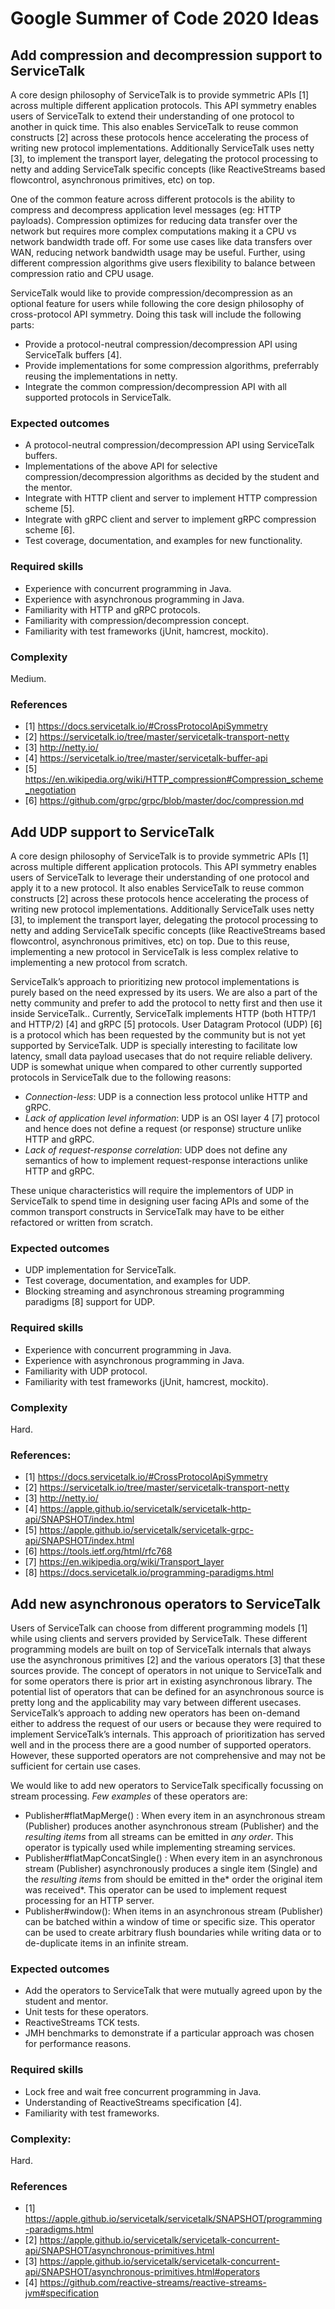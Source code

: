 # Google Summer of Code 2020 Ideas

## Add compression and decompression support to ServiceTalk

A core design philosophy of ServiceTalk is to provide symmetric APIs [1] across multiple different application protocols. This API symmetry enables users of ServiceTalk to extend their understanding of one protocol to another in quick time. This also enables ServiceTalk to reuse common constructs [2] across these protocols hence accelerating the process of writing new protocol implementations. Additionally ServiceTalk uses netty [3], to implement the transport layer, delegating the protocol processing to netty and adding ServiceTalk specific concepts (like ReactiveStreams based flowcontrol, asynchronous primitives, etc) on top.

One of the common feature across different protocols is the ability to compress and decompress application level messages (eg: HTTP payloads). Compression optimizes for reducing data transfer over the network but requires more complex computations making it a CPU vs network bandwidth trade off. For some use cases like data transfers over WAN, reducing network bandwidth usage may be useful. Further, using different compression algorithms give users flexibility to balance between compression ratio and CPU usage.

ServiceTalk would like to provide compression/decompression as an optional feature for users while following the core design philosophy of cross-protocol API symmetry. Doing this task will include the following parts:

* Provide a protocol-neutral compression/decompression API using ServiceTalk buffers [4].
* Provide implementations for some compression algorithms, preferrably reusing the implementations in netty.
* Integrate the common compression/decompression API with all supported protocols in ServiceTalk.


### Expected outcomes

* A protocol-neutral compression/decompression API using ServiceTalk buffers.
* Implementations of the above API for selective compression/decompression algorithms as decided by the student and the mentor.
* Integrate with HTTP client and server to implement HTTP compression scheme [5].
* Integrate with gRPC client and server to implement gRPC compression scheme [6].
* Test coverage, documentation, and examples for new functionality.

### Required skills

* Experience with concurrent programming in Java.
* Experience with asynchronous programming in Java.
* Familiarity with HTTP and gRPC protocols.
* Familiarity with compression/decompression concept.
* Familiarity with test frameworks (jUnit, hamcrest, mockito).

### Complexity
 
Medium.

### References
- [1] https://docs.servicetalk.io/#CrossProtocolApiSymmetry
- [2] https://servicetalk.io/tree/master/servicetalk-transport-netty
- [3] http://netty.io/
- [4] https://servicetalk.io/tree/master/servicetalk-buffer-api
- [5] https://en.wikipedia.org/wiki/HTTP_compression#Compression_scheme_negotiation
- [6] https://github.com/grpc/grpc/blob/master/doc/compression.md


## Add UDP support to ServiceTalk

A core design philosophy of ServiceTalk is to provide symmetric APIs [1] across multiple different application protocols. This API symmetry enables users of ServiceTalk to leverage their understanding of one protocol and apply it to a new protocol. It also enables ServiceTalk to reuse common constructs [2] across these protocols hence accelerating the process of writing new protocol implementations. Additionally ServiceTalk uses netty [3], to implement the transport layer, delegating the protocol processing to netty and adding ServiceTalk specific concepts (like ReactiveStreams based flowcontrol, asynchronous primitives, etc) on top. Due to this reuse, implementing a new protocol in ServiceTalk is less complex relative to implementing a new protocol from scratch.

ServiceTalk’s approach to prioritizing new protocol implementations is purely based on the need expressed by its users. We are also a part of the netty community and prefer to add the protocol to netty first and then use it inside ServiceTalk.. Currently, ServiceTalk implements HTTP (both HTTP/1 and HTTP/2) [4] and gRPC [5] protocols. User Datagram Protocol (UDP) [6] is a protocol which has been requested by the community but is not yet supported by ServiceTalk. UDP is specially interesting to facilitate low latency, small data payload usecases that do not require reliable delivery. UDP is somewhat unique when compared to other currently supported protocols in ServiceTalk due to the following reasons:

* _Connection-less_: UDP is a connection less protocol unlike HTTP and gRPC.
* _Lack of application level information_: UDP is an OSI layer 4 [7] protocol and hence does not define a request (or response) structure unlike HTTP and gRPC.
* _Lack of request-response correlation_: UDP does not define any semantics of how to implement request-response interactions unlike HTTP and gRPC.

These unique characteristics will require the implementors of UDP in ServiceTalk to spend time in designing user facing APIs and some of the common transport constructs in ServiceTalk may have to be either refactored or written from scratch. 

### Expected outcomes

* UDP implementation for ServiceTalk.
* Test coverage, documentation, and examples for UDP.
* Blocking streaming and asynchronous streaming programming paradigms [8] support for UDP.

### Required skills

* Experience with concurrent programming in Java.
* Experience with asynchronous programming in Java.
* Familiarity with UDP protocol.
* Familiarity with test frameworks (jUnit, hamcrest, mockito).

### Complexity

Hard.

### References:
- [1] https://docs.servicetalk.io/#CrossProtocolApiSymmetry
- [2] https://servicetalk.io/tree/master/servicetalk-transport-netty
- [3] http://netty.io/
- [4] https://apple.github.io/servicetalk/servicetalk-http-api/SNAPSHOT/index.html
- [5] https://apple.github.io/servicetalk/servicetalk-grpc-api/SNAPSHOT/index.html
- [6] https://tools.ietf.org/html/rfc768
- [7] https://en.wikipedia.org/wiki/Transport_layer
- [8] https://docs.servicetalk.io/programming-paradigms.html


## Add new asynchronous operators to ServiceTalk

Users of ServiceTalk can choose from different programming models [1] while using clients and servers provided by ServiceTalk. These different programming models are built on top of ServiceTalk internals that always use the asynchronous primitives [2] and the various operators [3] that these sources provide. The concept of operators in not unique to ServiceTalk and for some operators there is prior art in existing asynchronous library. The potential list of operators that can be defined for an asynchronous source is pretty long and the applicability may vary between different usecases. ServiceTalk’s approach to adding new operators has been on-demand either to address the request of our users or because they were required to implement ServiceTalk’s internals. This approach of prioritization has served well and in the process there are a good number of supported operators. However, these supported operators are not comprehensive and may not be sufficient for certain use cases. 

We would like to add new operators to ServiceTalk specifically focussing on stream processing. *Few examples* of these operators are:

* Publisher#flatMapMerge() :  When every item in an asynchronous stream (Publisher) produces another asynchronous stream (Publisher) and the *resulting items* from all streams can be emitted in *any order*. This operator is typically used while implementing streaming services.
* Publisher#flatMapConcatSingle() :  When every item in an asynchronous stream (Publisher) asynchronously produces a single item (Single) and the *resulting items* from should be emitted in the* order the original item was received*. This operator can be used to implement request processing for an HTTP server.
* Publisher#window(): When items in an asynchronous stream (Publisher) can be batched within a window of time or specific size. This operator can be used to create arbitrary flush boundaries while writing data or to de-duplicate items in an infinite stream.

### Expected outcomes

* Add the operators to ServiceTalk that were mutually agreed upon by the student and mentor.
* Unit tests for these operators.
* ReactiveStreams TCK tests.
* JMH benchmarks to demonstrate if a particular approach was chosen for performance reasons.

### Required skills

* Lock free and wait free concurrent programming in Java.
* Understanding of ReactiveStreams specification [4].
* Familiarity with test frameworks.

### Complexity:
 
Hard.

### References
- [1] https://apple.github.io/servicetalk/servicetalk/SNAPSHOT/programming-paradigms.html
- [2] https://apple.github.io/servicetalk/servicetalk-concurrent-api/SNAPSHOT/asynchronous-primitives.html
- [3] https://apple.github.io/servicetalk/servicetalk-concurrent-api/SNAPSHOT/asynchronous-primitives.html#operators
- [4] https://github.com/reactive-streams/reactive-streams-jvm#specification
